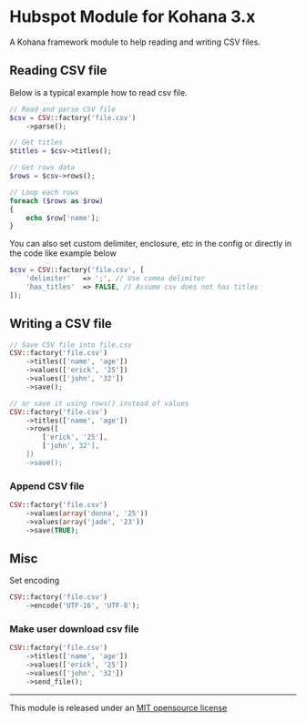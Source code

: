 # Hubspot Module for Kohana 3.x

A Kohana framework module to help reading and writing CSV files.

## Reading CSV file

Below is a typical example how to read csv file.

```php
// Read and parse CSV file
$csv = CSV::factory('file.csv')
    ->parse();

// Get titles
$titles = $csv->titles();

// Get rows data
$rows = $csv->rows();

// Loop each rows
foreach ($rows as $row)
{
    echo $row['name'];
}
```

You can also set custom delimiter, enclosure, etc in the config or directly in the code like example below

```php
$csv = CSV::factory('file.csv', [
    'delimiter'   => ';', // Use comma delimiter
    'has_titles'  => FALSE, // Assume csv does not has titles
]);
```

## Writing a CSV file

```php
// Save CSV file into file.csv
CSV::factory('file.csv')
    ->titles(['name', 'age'])
    ->values(['erick', '25'])
    ->values(['john', '32'])
    ->save();

// or save it using rows() instead of values
CSV::factory('file.csv')
    ->titles(['name', 'age'])
    ->rows([
        ['erick', '25'],
        ['john', 32'],
    ])
    ->save();
```

### Append CSV file

```php
CSV::factory('file.csv')
    ->values(array('donna', '25'))
    ->values(array('jade', '23'))
    ->save(TRUE);
```

## Misc

Set encoding

```php
CSV::factory('file.csv')
    ->encode('UTF-16', 'UTF-8');
```

### Make user download csv file

```php
CSV::factory('file.csv')
    ->titles(['name', 'age'])
    ->values(['erick', '25'])
    ->values(['john', '32'])
    ->send_file();
```

----
This module is released under an [MIT opensource license](http://opensource.org/licenses/MIT)